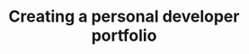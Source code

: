 ---
employer: ""
division: ""
timespan: "Oct 2023"
title: "Creating a personal developer portfolio"
role: "Frontend developer"
description: "I developed a web site for hosting my own personal developer portfolio. Technologies used to 
accomplish this is NextJS with Tailwind CSS and Vercel for deployment. The web site does not require a backend, and blog 
posts and projects are set up to be added via writing a markdown script, and then adding it to specific root folder in 
Git repository."
---